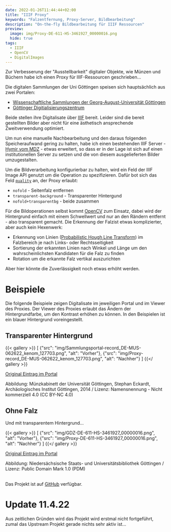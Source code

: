 ```yaml
---
date: 2022-01-26T11:44:44+02:00
title: "IIIF Proxy"
keywords: "Falzentfernung, Proxy-Server, Bildbearbeitung"
description: "On-the-fly Bildbearbeitung für IIIF Ressourcen"
preview:
  image: img/Proxy-DE-611-HS-3461927_00000016.png
  hide: true
tags:
  - IIIF
  - OpenCV
  - DigitalImages
---
```


Zur Verbesserung der "Ausstellbarkeit" digitaler Objekte, wie Münzen und Büchern habe ich einen Proxy für IIIF-Ressourcen geschrieben...
<!--more-->

Die digitalen Sammlungen der Uni Göttingen speisen sich hauptsächlich aus zwei Portalen:
* [Wissenschaftliche Sammlungen der Georg-August-Universität Göttingen](https://sammlungen.uni-goettingen.de/index/)
* [Göttinger Digitialisierungszentrum](https://gdz.sub.uni-goettingen.de/)

Beide stellen ihre Digitalisate über [IIIF](https://iiif.io/) bereit. Leider sind die bereit gestellten Bilder aber nicht für eine ästhetisch ansprechende Zweitverwendung optimiert.

Um nun eine manuelle Nachbearbeitung und den daraus folgenden Speicheraufwand gering zu halten, habe ich einen bestehenden IIIF Server - [Hymir vom MDZ](https://github.com/dbmdz/iiif-server-hymir/) - etwas erweitert, so dass er in der Lage ist sich auf einen institutionellen Server zu setzen und die von diesem ausgelieferten Bilder umzugestalten.

Um die Bildverarbeitung konfigurierbar zu halten, wird ein Feld der IIIF Image API genutzt um die Operation zu spezifizieren. Dafür bot sich das Feld [`quality`](https://iiif.io/api/image/2.1/#quality) an, der Proxy erlaubt:
* `nofold` - Seitenfalz entfernen
* `transparent-background` - Transparenter Hintergund
* `nofold+transparentbg` - beide zusammen

Für die Bildoperationen selbst kommt [OpenCV](https://opencv.org/) zum Einsatz, dabei wird der Hintergrund einfach mit einem Schwellwert und nur an den Rändern entfernt - also transparent gemacht. Die Erkennung der Falzist etwas komplizierter, aber auch kein Hexenwerk:
* Erkennung von Linien ([Probabilistic Hough Line Transform](https://de.wikipedia.org/wiki/Hough-Transformation)) im Falzbereich je nach Links- oder Rechtsseitigkeit
* Sortierung der erkannten Linien nach Winkel und Länge um den wahrscheinlichsten Kandidaten für die Falz zu finden
* Rotation um die erkannte Falz vertikal auszurichten

Aber hier könnte die Zuverlässigkeit noch etwas erhöht werden.

# Beispiele

Die folgende Beispiele zeigen Digitalisate im jeweiligen Portal und im Viewer des Proxies. Der Viewer des Proxies erlaubt das Ändern der Hintergrundfarbe, um den Kontrast erhöhen zu können. In den Beispielen ist ein blauer Hintergrund voreingestellt.

## Transparenter Hintergrund

{{< gallery >}}
[
  {"src": "img/Sammlungsportal-record_DE-MUS-062622_kenom_127703.png", "alt": "Vorher"},
  {"src": "img/Proxy-record_DE-MUS-062622_kenom_127703.png", "alt": "Nachher"}
]
{{</ gallery >}}

[Original Eintrag im Portal](https://sammlungen.uni-goettingen.de/objekt/record_DE-MUS-062622_kenom_127703/)

<div class="small-font-right">
Abbildung: Münzkabinett der Universität Göttingen, Stephan Eckardt, Archäologisches Institut Göttingen, 2014 / Lizenz: Namensnennung - Nicht kommerziell 4.0 (CC BY-NC 4.0)
</div>

## Ohne Falz

Und mit transparentem Hintergrund...

{{< gallery >}}
[
  {"src": "img/GDZ-DE-611-HS-3461927_00000016.png", "alt": "Vorher"},
  {"src": "img/Proxy-DE-611-HS-3461927_00000016.png", "alt": "Nachher"}
]
{{</ gallery >}}

[Original Eintrag im Portal](https://gdz.sub.uni-goettingen.de/id/DE-611-HS-3461927?tify=%7B%22pages%22%3A%5B16%5D%2C%22view%22%3A%22info%22%7D)

<div class="small-font-right">
Abbildung: Niedersächsische Staats- und Universitätsbibliothek Göttingen / Lizenz: Public Domain Mark 1.0 (PDM)
</div>

<br>

Das Projekt ist auf [GitHub](https://github.com/cmahnke/iiif-proxy) verfügbar.

# Update 11.4.22

Aus zeitlichen Gründen wird das Projekt wird erstmal nicht fortgeführt, zumal das Upstream Projekt gerade nichts sehr aktiv ist...
